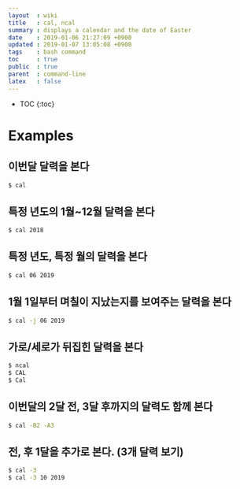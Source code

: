 ```yaml
---
layout  : wiki
title   : cal, ncal
summary : displays a calendar and the date of Easter
date    : 2019-01-06 21:27:09 +0900
updated : 2019-01-07 13:05:08 +0900
tags    : bash command
toc     : true
public  : true
parent  : command-line
latex   : false
---
```

* TOC
{:toc}

# Examples
## 이번달 달력을 본다
```sh
$ cal
```

## 특정 년도의 1월~12월 달력을 본다
```sh
$ cal 2018
```

## 특정 년도, 특정 월의 달력을 본다
```sh
$ cal 06 2019
```

## 1월 1일부터 며칠이 지났는지를 보여주는 달력을 본다
```sh
$ cal -j 06 2019
```

## 가로/세로가 뒤집힌 달력을 본다
```sh
$ ncal
$ CAL
$ Cal
```

## 이번달의 2달 전, 3달 후까지의 달력도 함께 본다
```sh
$ cal -B2 -A3
```

## 전, 후 1달을 추가로 본다. (3개 달력 보기)
```sh
$ cal -3
$ cal -3 10 2019
```
